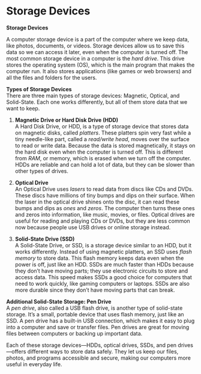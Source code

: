 # Storage Devices

**Storage Devices**

A computer storage device is a part of the computer where we keep data, like photos, documents, or videos. Storage devices allow us to save this data so we can access it later, even when the computer is turned off. The most common storage device in a computer is the *hard drive*. This drive stores the operating system (OS), which is the main program that makes the computer run. It also stores applications (like games or web browsers) and all the files and folders for the users.

**Types of Storage Devices**  
There are three main types of storage devices: Magnetic, Optical, and Solid-State. Each one works differently, but all of them store data that we want to keep.

1. **Magnetic Drive or Hard Disk Drive (HDD)**  
A Hard Disk Drive, or HDD, is a type of storage device that stores data on magnetic disks, called *platters*. These platters spin very fast while a tiny needle-like part, called a *read/write head*, moves over the surface to read or write data. Because the data is stored magnetically, it stays on the hard disk even when the computer is turned off. This is different from *RAM*, or memory, which is erased when we turn off the computer. HDDs are reliable and can hold a lot of data, but they can be slower than other types of drives.

2. **Optical Drive**  
An Optical Drive uses *lasers* to read data from discs like CDs and DVDs. These discs have millions of tiny bumps and dips on their surface. When the laser in the optical drive shines onto the disc, it can read these bumps and dips as *ones* and *zeros*. The computer then turns these ones and zeros into information, like music, movies, or files. Optical drives are useful for reading and playing CDs or DVDs, but they are less common now because people use USB drives or online storage instead.

3. **Solid-State Drive (SSD)**  
A Solid-State Drive, or SSD, is a storage device similar to an HDD, but it works differently. Instead of using magnetic platters, an SSD uses *flash memory* to store data. This flash memory keeps data even when the power is off, just like an HDD. SSDs are much faster than HDDs because they don’t have moving parts; they use electronic circuits to store and access data. This speed makes SSDs a good choice for computers that need to work quickly, like gaming computers or laptops. SSDs are also more durable since they don’t have moving parts that can break.

**Additional Solid-State Storage: Pen Drive**  
A *pen drive*, also called a USB flash drive, is another type of solid-state storage. It’s a small, portable device that uses flash memory, just like an SSD. A pen drive has a built-in USB connection, which makes it easy to plug into a computer and save or transfer files. Pen drives are great for moving files between computers or backing up important data.

Each of these storage devices—HDDs, optical drives, SSDs, and pen drives—offers different ways to store data safely. They let us keep our files, photos, and programs accessible and secure, making our computers more useful in everyday life.